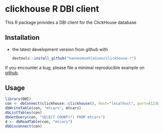 # clickhouse R DBI client

This R package provides a DBI client for the ClickHouse database

## Installation

* the latest development version from github with

    ```R
    devtools::install_github("hannesmuehleisen/clickhouse-r")
    ```

If you encounter a bug, please file a minimal reproducible example on [github](https://github.com/hannesmuehleisen/clickhouse-r/issues).

## Usage

```R
library(DBI)
con <- dbConnect(clickhouse::clickhouse(), host="localhost", port=8123L, user="default", password="")
dbWriteTable(con, "mtcars", mtcars)
dbListTables(con)
dbGetQuery(con, "SELECT COUNT(*) FROM mtcars")
d <- dbReadTable(con, "mtcars")
dbDisconnect(con)
```
